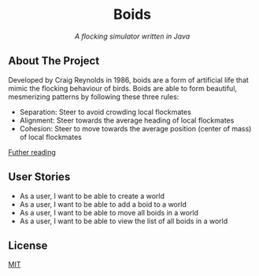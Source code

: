 <h1 align=center>Boids</h1>
<p align=center><i>A flocking simulator written in Java</i></p>

## About The Project

Developed by Craig Reynolds in 1986, boids are a form of artificial life that mimic the flocking behaviour of birds. Boids are able to form beautiful, mesmerizing patterns by following these three rules: 
- Separation: Steer to avoid crowding local flockmates
- Alignment: Steer towards the average heading of local flockmates
- Cohesion: Steer to move towards the average position (center of mass) of local flockmates

[Futher reading](https://en.wikipedia.org/wiki/Boids)

## User Stories

- As a user, I want to be able to create a world
- As a user, I want to be able to add a boid to a world
- As a user, I want to be able to move all boids in a world
- As a user, I want to be able to view the list of all boids in a world

## License
[MIT](https://choosealicense.com/licenses/mit/)
